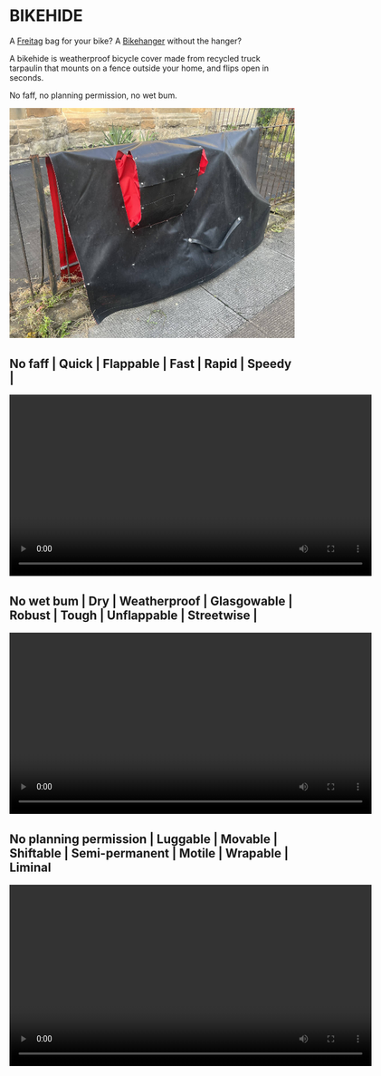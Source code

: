 # BIKEHIDE

A [Freitag](https://www.freitag.ch) bag for your bike? A [Bikehanger](https://cyclehoop.com/product-category/bikehangars/) without the hanger?

A bikehide is weatherproof bicycle cover made from recycled truck tarpaulin that mounts on a fence outside your home, and flips open in seconds.

No faff, no planning permission, no wet bum.

![](cover.jpg)

## No faff | Quick | Flappable | Fast | Rapid | Speedy | 

 <video width="640" height="auto" controls>
  <source src="darrenLeaving.m4v" type='video/mp4; codecs="avc1.42E01E, mp4a.40.2"'></source>
  Your browser does not support the video tag.
</video> 

## No wet bum | Dry | Weatherproof | Glasgowable | Robust | Tough | Unflappable | Streetwise | 

 <video width="640" height="auto" controls>
  <source src="hose.m4v" type='video/mp4; codecs="avc1.42E01E, mp4a.40.2"'></source>
  Your browser does not support the video tag.
</video> 

## No planning permission | Luggable | Movable | Shiftable | Semi-permanent | Motile | Wrapable | Liminal 

 <video width="640" height="auto" controls>
  <source src="ph_mount.m4v" type='video/mp4; codecs="avc1.42E01E, mp4a.40.2"'></source>
  Your browser does not support the video tag.
</video> 
